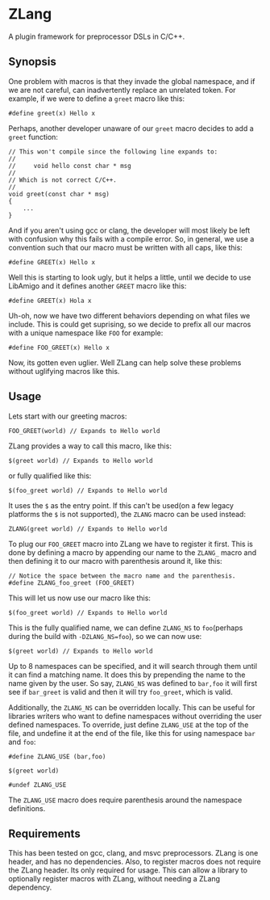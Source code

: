 ZLang
=====

A plugin framework for preprocessor DSLs in C/C++. 

Synopsis
--------

One problem with macros is that they invade the global namespace, and if we are not careful, can inadvertently replace an unrelated token. For example, if we were to define a `greet` macro like this:

    #define greet(x) Hello x

Perhaps, another developer unaware of our `greet` macro decides to add a `greet` function:

    // This won't compile since the following line expands to:
    //
    //     void hello const char * msg
    // 
    // Which is not correct C/C++.
    //
    void greet(const char * msg)
    {
        ...
    }

And if you aren't using gcc or clang, the developer will most likely be left with confusion why this fails with a compile error. So, in general, we use a convention such that our macro must be written with all caps, like this:

    #define GREET(x) Hello x

Well this is starting to look ugly, but it helps a little, until we decide to use LibAmigo and it defines another `GREET` macro like this:

    #define GREET(x) Hola x

Uh-oh, now we have two different behaviors depending on what files we include. This is could get suprising, so we decide to prefix all our macros with a unique namespace like `FOO` for example:

    #define FOO_GREET(x) Hello x

Now, its gotten even uglier. Well ZLang can help solve these problems without uglifying macros like this.

Usage
-----

Lets start with our greeting macros:

    FOO_GREET(world) // Expands to Hello world

ZLang provides a way to call this macro, like this:

    $(greet world) // Expands to Hello world

or fully qualified like this:

    $(foo_greet world) // Expands to Hello world

It uses the `$` as the entry point. If this can't be used(on a few legacy platforms the `$` is not supported), the `ZLANG` macro can be used instead:

    ZLANG(greet world) // Expands to Hello world

To plug our `FOO_GREET` macro into ZLang we have to register it first. This is done by defining a macro by appending our name to the `ZLANG_` macro and then defining it to our macro with parenthesis around it, like this:

    // Notice the space between the macro name and the parenthesis.
    #define ZLANG_foo_greet (FOO_GREET)

This will let us now use our macro like this:

    $(foo_greet world) // Expands to Hello world

This is the fully qualified name, we can define `ZLANG_NS` to `foo`(perhaps during the build with `-DZLANG_NS=foo`), so we can now use:

    $(greet world) // Expands to Hello world

Up to 8 namespaces can be specified, and it will search through them until it can find a matching name. It does this by prepending the name to the name given by the user. So say, `ZLANG_NS` was defined to `bar,foo` it will first see if `bar_greet` is valid and then it will try `foo_greet`, which is valid.

Additionally, the `ZLANG_NS` can be overridden locally. This can be useful for libraries writers who want to define namespaces without overriding the user defined namespaces. To override, just define `ZLANG_USE` at the top of the file, and undefine it at the end of the file, like this for using namespace `bar` and `foo`:

    #define ZLANG_USE (bar,foo)

    $(greet world)

    #undef ZLANG_USE

The `ZLANG_USE` macro does require parenthesis around the namespace definitions. 

Requirements
------------

This has been tested on gcc, clang, and msvc preprocessors. ZLang is one header, and has no dependencies. Also, to register macros does not require the ZLang header. Its only required for usage. This can allow a library to optionally register macros with ZLang, without needing a ZLang dependency.
